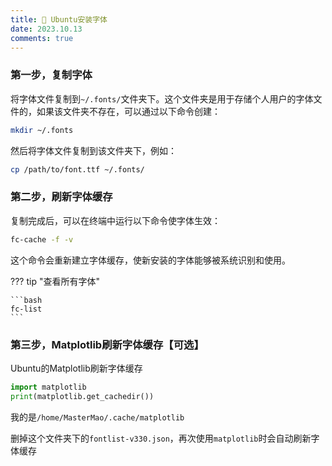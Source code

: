 ```yaml
---
title: 🍎 Ubuntu安装字体
date: 2023.10.13
comments: true
---
```


### 第一步，复制字体

将字体文件复制到`~/.fonts/`文件夹下。这个文件夹是用于存储个人用户的字体文件的，如果该文件夹不存在，可以通过以下命令创建：

```bash
mkdir ~/.fonts
```

然后将字体文件复制到该文件夹下，例如：

```bash
cp /path/to/font.ttf ~/.fonts/
```

### 第二步，刷新字体缓存

复制完成后，可以在终端中运行以下命令使字体生效：

```bash
fc-cache -f -v
```

这个命令会重新建立字体缓存，使新安装的字体能够被系统识别和使用。

??? tip "查看所有字体"

    ```bash
    fc-list
    ```

### 第三步，Matplotlib刷新字体缓存【可选】

Ubuntu的Matplotlib刷新字体缓存

```python
import matplotlib
print(matplotlib.get_cachedir())
```

我的是`/home/MasterMao/.cache/matplotlib`

删掉这个文件夹下的`fontlist-v330.json`，再次使用`matplotlib`时会自动刷新字体缓存

